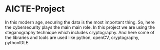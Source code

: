 # AICTE-Project
In this modern age, securing the data is the most important thing. So, here the cybersecurity plays the main main role.
In this project we are using the steganography technique which includes cryptography.
And here some of the libraries and tools are used like python, openCV, cryptography, pythonIDLE.
